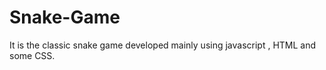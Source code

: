 # Snake-Game

It is the classic snake game developed mainly using javascript , HTML and some CSS.  
